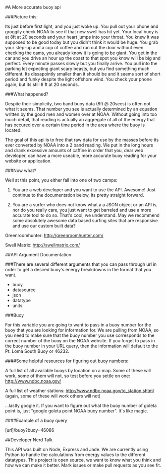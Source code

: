 #A More accurate buoy api

###Picture this:

Its just before first light, and you just woke up. You pull out your phone and groggily check NOAA to see if that new swell has hit yet. Your local buoy is at 8ft at 20 seconds and your heart jumps into your throat. You knew it was supposed to be good today but you didn't think it would be huge. You grab your step-up and a cup of coffee and run out the door without even checking the cams, you already know it is going to be giant. You get in the car and you drive an hour up the coast to that spot you know will be big and perfect. Every minute passes slowly but you finally arrive. You pull into the parking lot expecting giant scary beasts, but you find something much different. Its dissapointly smaller than it should be and it seems sort of short period and funky despite the light offshore wind. You check your phone again, but its still 8 ft at 20 seconds. 

###What happened?

Despite their simplicity, two band buoy data (8ft @ 20secs) is often not what it seems. That number you see is actually determined by an equation written by the good men and women over at NOAA. Without going into too much detail, that reading is actually an aggregate of all of the energy that has occured over a certain time period in the area where the buoy is located.

The goal of this api is to free that raw data for use by the masses before its ever converted by NOAA into a 2 band reading. We put in the long hours and drank excessive amounts of caffine in order that you, dear web developer, can have a more useable, more accurate buoy reading for your website or application.

###Now what?

Well at this point, you either fall into one of two camps:

1. You are a web developer and you want to use the API. Awesome! Just continue to the documentation below, its pretty straight forward.

2. You are a surfer who does not know what a a JSON object or an API is, nor do you really care, you just want to get barreled and use a more accurate tool to do so. That's cool, we understand. May we recommend some absolutely awesome data based surfing sites that are responsive and use our custom built data?

Greenroomhunter:
<http://greenroomhunter.com/>

Swell Matrix:
<http://swellmatrix.com/>

##API Argument Documentation

###There are several different arguments that you can pass through url in order to get a desired buoy's energy breakdowns in the format that you want.

- buoy
- datasource
- json
- datatype
- units

###Buoy

For this variable you are going to want to pass in a buoy number for the buoy that you are looking for information for. We are pulling from NOAA, so you need to make sure that the buoy number you use corresponds to the correct number of the buoy on the NOAA website. If you forget to pass in the buoy number in your URL query, then the information will default to the Pt. Loma South Buoy or 46232.

####Some helpful resources for figuring out buoy numbers:

A full list of all available buoys by location on a map. Some of these will work, some of them will not, so test before you settle on one: <http://www.ndbc.noaa.gov/>

A full list of weather stations: <http://www.ndbc.noaa.gov/to_station.shtml> (again, some of these will work others will not)

...lastly google it. If you want to figure out what the buoy number of goleta point is, just "google goleta point NOAA buoy number". It's like magic.

####Example of a buoy query

[url]/buoy?buoy=46086


##Developer Nerd Talk

This API was built on Node, Express and Jade. We are currently using Python to handle the calculations from energy values to the different datatypes. This project is open source, we want to know what you think and how we can make it better. Mark issues or make pull requests as you see fit.